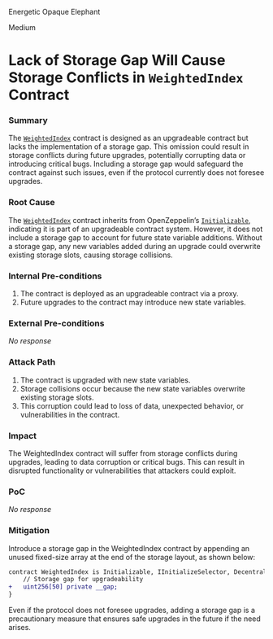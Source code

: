 Energetic Opaque Elephant

Medium

# Lack of Storage Gap Will Cause Storage Conflicts in `WeightedIndex` Contract

### Summary

The [`WeightedIndex`](https://github.com/sherlock-audit/2025-01-peapods-finance/blob/main/contracts/contracts/WeightedIndex.sol#L13) contract is designed as an upgradeable contract but lacks the implementation of a storage gap. This omission could result in storage conflicts during future upgrades, potentially corrupting data or introducing critical bugs. Including a storage gap would safeguard the contract against such issues, even if the protocol currently does not foresee upgrades.

### Root Cause

The [`WeightedIndex`](https://github.com/sherlock-audit/2025-01-peapods-finance/blob/main/contracts/contracts/WeightedIndex.sol#L13) contract inherits from OpenZeppelin’s [`Initializable`](https://github.com/sherlock-audit/2025-01-peapods-finance/blob/main/contracts/contracts/WeightedIndex.sol#L6), indicating it is part of an upgradeable contract system. However, it does not include a storage gap to account for future state variable additions. Without a storage gap, any new variables added during an upgrade could overwrite existing storage slots, causing storage collisions.


### Internal Pre-conditions

1. The contract is deployed as an upgradeable contract via a proxy.
2. Future upgrades to the contract may introduce new state variables.

### External Pre-conditions

_No response_

### Attack Path

1. The contract is upgraded with new state variables.
2. Storage collisions occur because the new state variables overwrite existing storage slots.
3. This corruption could lead to loss of data, unexpected behavior, or vulnerabilities in the contract.

### Impact

The WeightedIndex contract will suffer from storage conflicts during upgrades, leading to data corruption or critical bugs. This can result in disrupted functionality or vulnerabilities that attackers could exploit.

### PoC

_No response_

### Mitigation

Introduce a storage gap in the WeightedIndex contract by appending an unused fixed-size array at the end of the storage layout, as shown below:
```diff
contract WeightedIndex is Initializable, IInitializeSelector, DecentralizedIndex {  
    // Storage gap for upgradeability  
+   uint256[50] private __gap;  
}

```
Even if the protocol does not foresee upgrades, adding a storage gap is a precautionary measure that ensures safe upgrades in the future if the need arises.